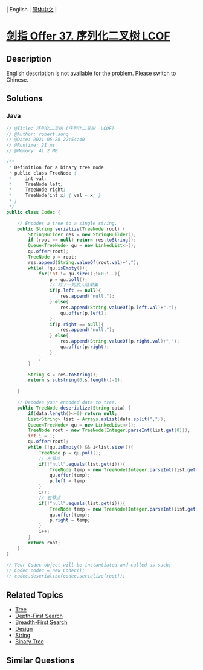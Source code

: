 
| English | [简体中文](README.md) |

# [剑指 Offer 37. 序列化二叉树  LCOF](https://leetcode.cn//problems/xu-lie-hua-er-cha-shu-lcof/)

## Description

English description is not available for the problem. Please switch to Chinese.

## Solutions


### Java

```Java
// @Title: 序列化二叉树 (序列化二叉树  LCOF)
// @Author: robert.sunq
// @Date: 2021-05-28 22:54:40
// @Runtime: 21 ms
// @Memory: 41.2 MB

/**
 * Definition for a binary tree node.
 * public class TreeNode {
 *     int val;
 *     TreeNode left;
 *     TreeNode right;
 *     TreeNode(int x) { val = x; }
 * }
 */
public class Codec {

    // Encodes a tree to a single string.
    public String serialize(TreeNode root) {
        StringBuilder res = new StringBuilder();
        if (root == null) return res.toString();
        Queue<TreeNode> qu = new LinkedList<>();
        qu.offer(root);
        TreeNode p = root;
        res.append(String.valueOf(root.val)+",");
        while( !qu.isEmpty()){
            for(int i= qu.size();i>0;i--){
                p = qu.poll();
                // 将下一列放入结果集
                if(p.left == null){
                    res.append("null,");
                } else{
                    res.append(String.valueOf(p.left.val)+",");
                    qu.offer(p.left);
                }
                if(p.right == null){
                    res.append("null,");
                } else{
                    res.append(String.valueOf(p.right.val)+",");
                    qu.offer(p.right);
                }
            }
        }

        String s = res.toString();
        return s.substring(0,s.length()-1);
        
    }

    // Decodes your encoded data to tree.
    public TreeNode deserialize(String data) {
        if(data.length()<=0) return null;
        List<String> list = Arrays.asList(data.split(","));
        Queue<TreeNode> qu = new LinkedList<>();
        TreeNode root = new TreeNode(Integer.parseInt(list.get(0)));
        int i = 1;
        qu.offer(root);
        while (!qu.isEmpty() && i<list.size()){
            TreeNode p = qu.poll();
            // 左节点
            if(!"null".equals(list.get(i))){
                TreeNode temp = new TreeNode(Integer.parseInt(list.get(i)));
                qu.offer(temp);
                p.left = temp;
            }
            i++;
            // 右节点
            if(!"null".equals(list.get(i))){
                TreeNode temp = new TreeNode(Integer.parseInt(list.get(i)));
                qu.offer(temp);
                p.right = temp;
            }
            i++;
        }
        return root;
    }
}

// Your Codec object will be instantiated and called as such:
// Codec codec = new Codec();
// codec.deserialize(codec.serialize(root));
```



## Related Topics

- [Tree](https://leetcode.cn//tag/tree)
- [Depth-First Search](https://leetcode.cn//tag/depth-first-search)
- [Breadth-First Search](https://leetcode.cn//tag/breadth-first-search)
- [Design](https://leetcode.cn//tag/design)
- [String](https://leetcode.cn//tag/string)
- [Binary Tree](https://leetcode.cn//tag/binary-tree)

## Similar Questions


